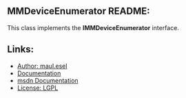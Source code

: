## MMDeviceEnumerator README:
This class implements the **IMMDeviceEnumerator** interface.

## Links:
* [Author: maul.esel](https://github.com/maul-esel)
* [Documentation](http://maul-esel.github.com/COM-Classes/master/MMDeviceEnumerator)
* [msdn Documentation](http://msdn.microsoft.com/en-us/library/windows/desktop/dd371399)
* [License: LGPL](http://www.gnu.org/licenses/lgpl-2.1.txt)